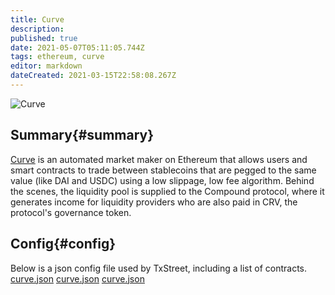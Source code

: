```yaml
---
title: Curve
description:
published: true
date: 2021-05-07T05:11:05.744Z
tags: ethereum, curve
editor: markdown
dateCreated: 2021-03-15T22:58:08.267Z
---
```


![Curve](https://txstreet.com/static/img/singles/house_logos/curve.png)

## Summary{#summary}

[Curve](https://curve.fi/) is an automated market maker on Ethereum that allows users and smart contracts to trade between stablecoins that are pegged to the same value (like DAI and USDC) using a low slippage, low fee algorithm. Behind the scenes, the liquidity pool is supplied to the Compound protocol, where it generates income for liquidity providers who are also paid in CRV, the protocol's governance token.

## Config{#config}

Below is a json config file used by TxStreet, including a list of contracts. [curve.json](/ethereum/houses/curve.json) [curve.json](/ethereum/houses/curve.json) [curve.json](/ethereum/houses/curve.json)